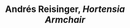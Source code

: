---
title: Andrés Reisinger, *Hortensia Armchair*
layout: entry
presentation: side-by-side
object:
  - id: ptl-24649
order: 443
menu: false
---
